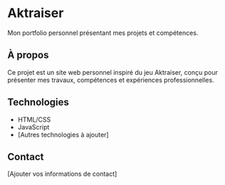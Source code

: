 # Aktraiser

Mon portfolio personnel présentant mes projets et compétences.

## À propos

Ce projet est un site web personnel inspiré du jeu Aktraiser, conçu pour présenter mes travaux, compétences et expériences professionnelles.

## Technologies

- HTML/CSS
- JavaScript
- [Autres technologies à ajouter]

## Contact

[Ajouter vos informations de contact] 